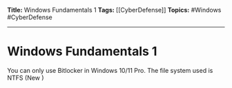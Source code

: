 **Title:** Windows Fundamentals 1
**Tags:** [[CyberDefense]]
**Topics:** #Windows #CyberDefense 

---
# Windows Fundamentals 1
You can only use Bitlocker in Windows 10/11 Pro.
The file system used is NTFS (New )